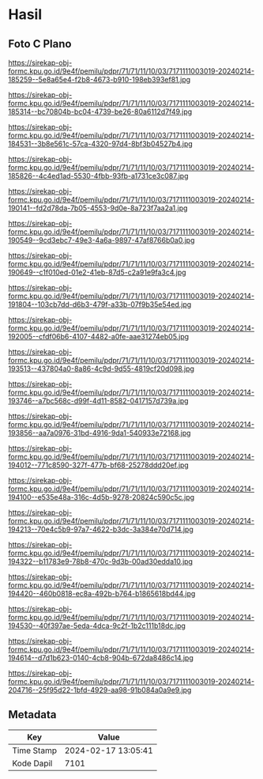 # Hasil

## Foto C Plano

https://sirekap-obj-formc.kpu.go.id/9e4f/pemilu/pdpr/71/71/11/10/03/7171111003019-20240214-185259--5e8a65e4-f2b8-4673-b910-198eb393ef81.jpg

https://sirekap-obj-formc.kpu.go.id/9e4f/pemilu/pdpr/71/71/11/10/03/7171111003019-20240214-185314--bc70804b-bc04-4739-be26-80a6112d7f49.jpg

https://sirekap-obj-formc.kpu.go.id/9e4f/pemilu/pdpr/71/71/11/10/03/7171111003019-20240214-184531--3b8e561c-57ca-4320-97d4-8bf3b04527b4.jpg

https://sirekap-obj-formc.kpu.go.id/9e4f/pemilu/pdpr/71/71/11/10/03/7171111003019-20240214-185826--4c4ed1ad-5530-4fbb-93fb-a1731ce3c087.jpg

https://sirekap-obj-formc.kpu.go.id/9e4f/pemilu/pdpr/71/71/11/10/03/7171111003019-20240214-190141--fd2d78da-7b05-4553-9d0e-8a723f7aa2a1.jpg

https://sirekap-obj-formc.kpu.go.id/9e4f/pemilu/pdpr/71/71/11/10/03/7171111003019-20240214-190549--9cd3ebc7-49e3-4a6a-9897-47af8766b0a0.jpg

https://sirekap-obj-formc.kpu.go.id/9e4f/pemilu/pdpr/71/71/11/10/03/7171111003019-20240214-190649--c1f010ed-01e2-41eb-87d5-c2a91e9fa3c4.jpg

https://sirekap-obj-formc.kpu.go.id/9e4f/pemilu/pdpr/71/71/11/10/03/7171111003019-20240214-191804--103cb7dd-d6b3-479f-a33b-07f9b35e54ed.jpg

https://sirekap-obj-formc.kpu.go.id/9e4f/pemilu/pdpr/71/71/11/10/03/7171111003019-20240214-192005--cfdf06b6-4107-4482-a0fe-aae31274eb05.jpg

https://sirekap-obj-formc.kpu.go.id/9e4f/pemilu/pdpr/71/71/11/10/03/7171111003019-20240214-193513--437804a0-8a86-4c9d-9d55-4819cf20d098.jpg

https://sirekap-obj-formc.kpu.go.id/9e4f/pemilu/pdpr/71/71/11/10/03/7171111003019-20240214-193746--a7bc568c-d99f-4d11-8582-0417157d739a.jpg

https://sirekap-obj-formc.kpu.go.id/9e4f/pemilu/pdpr/71/71/11/10/03/7171111003019-20240214-193856--aa7a0976-31bd-4916-9da1-540933e72168.jpg

https://sirekap-obj-formc.kpu.go.id/9e4f/pemilu/pdpr/71/71/11/10/03/7171111003019-20240214-194012--771c8590-327f-477b-bf68-25278ddd20ef.jpg

https://sirekap-obj-formc.kpu.go.id/9e4f/pemilu/pdpr/71/71/11/10/03/7171111003019-20240214-194100--e535e48a-316c-4d5b-9278-20824c590c5c.jpg

https://sirekap-obj-formc.kpu.go.id/9e4f/pemilu/pdpr/71/71/11/10/03/7171111003019-20240214-194213--70e4c5b9-97a7-4622-b3dc-3a384e70d714.jpg

https://sirekap-obj-formc.kpu.go.id/9e4f/pemilu/pdpr/71/71/11/10/03/7171111003019-20240214-194322--b11783e9-78b8-470c-9d3b-00ad30edda10.jpg

https://sirekap-obj-formc.kpu.go.id/9e4f/pemilu/pdpr/71/71/11/10/03/7171111003019-20240214-194420--460b0818-ec8a-492b-b764-b1865618bd44.jpg

https://sirekap-obj-formc.kpu.go.id/9e4f/pemilu/pdpr/71/71/11/10/03/7171111003019-20240214-194530--40f397ae-5eda-4dca-9c2f-1b2c111b18dc.jpg

https://sirekap-obj-formc.kpu.go.id/9e4f/pemilu/pdpr/71/71/11/10/03/7171111003019-20240214-194614--d7d1b623-0140-4cb8-904b-672da8486c14.jpg

https://sirekap-obj-formc.kpu.go.id/9e4f/pemilu/pdpr/71/71/11/10/03/7171111003019-20240214-204716--25f95d22-1bfd-4929-aa98-91b084a0a9e9.jpg


## Metadata

| Key        | Value               |
| ---------- | ------------------- |
| Time Stamp | 2024-02-17 13:05:41 |
| Kode Dapil | 7101                |



